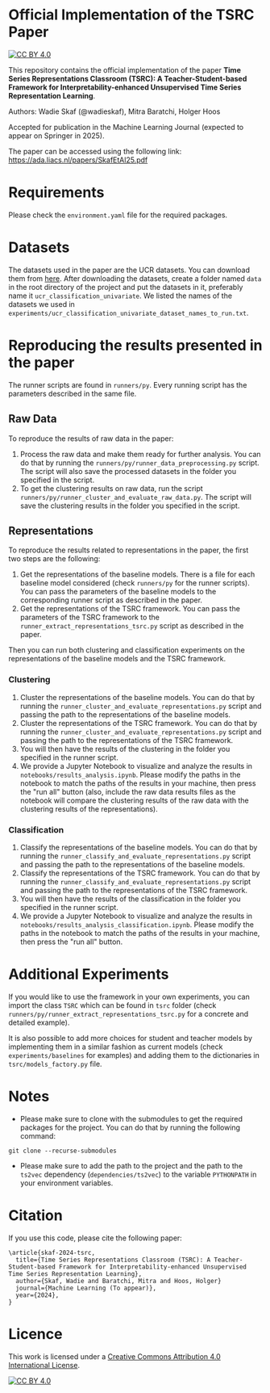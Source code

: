 # Official Implementation of the TSRC Paper

[![CC BY 4.0][cc-by-shield]][cc-by]

This repository contains the official implementation of the paper **Time Series Representations Classroom (TSRC): A Teacher-Student-based Framework for Interpretability-enhanced Unsupervised Time Series Representation Learning**.

Authors: Wadie Skaf (@wadieskaf), Mitra Baratchi, Holger Hoos

Accepted for publication in the Machine Learning Journal (expected to appear on Springer in 2025).

The paper can be accessed using the following link: https://ada.liacs.nl/papers/SkafEtAl25.pdf

# Requirements

Please check the `environment.yaml` file for the required packages.

# Datasets

The datasets used in the paper are the UCR datasets. You can download them from [here](http://www.timeseriesclassification.com/Downloads/). After downloading the datasets, create a folder named `data` in the root directory of the project and put the datasets in it, preferably name it `ucr_classification_univariate`. We listed the names of the datasets we used in `experiments/ucr_classification_univariate_dataset_names_to_run.txt`.

# Reproducing the results presented in the paper

The runner scripts are found in `runners/py`. Every running script has the parameters described in the same file.

## Raw Data
To reproduce the results of raw data in the paper:
1. Process the raw data and make them ready for further analysis. You can do that by running the `runners/py/runner_data_preprocessing.py` script. The script will also save the processed datasets in the folder you specified in the script.
2. To get the clustering results on raw data, run the script `runners/py/runner_cluster_and_evaluate_raw_data.py`. The script will save the clustering results in the folder you specified in the script.

## Representations
To reproduce the results related to representations in the paper, the first two steps are the following:

1. Get the representations of the baseline models. There is a file for each baseline model considered (check `runners/py` for the runner scripts). You can pass the parameters of the baseline models to the corresponding runner script as described in the paper.
2. Get the representations of the TSRC framework. You can pass the parameters of the TSRC framework to the `runner_extract_representations_tsrc.py` script as described in the paper.

Then you can run both clustering and classification experiments on the representations of the baseline models and the TSRC framework.

### Clustering

1. Cluster the representations of the baseline models. You can do that by running the `runner_cluster_and_evaluate_representations.py` script and passing the path to the representations of the baseline models. 
2. Cluster the representations of the TSRC framework.
   You can do that by running the `runner_cluster_and_evaluate_representations.py` script and passing the path to the representations of the TSRC framework.
3. You will then have the results of the clustering in the folder you specified in the runner script.
4. We provide a Jupyter Notebook to visualize and analyze the results in `notebooks/results_analysis.ipynb`. Please modify the paths in the notebook to match the paths of the results in your machine, then press the "run all" button (also, include the raw data results files as the notebook will compare the clustering results of the raw data with the clustering results of the representations).

### Classification
1. Classify the representations of the baseline models.
   You can do that by running the `runner_classify_and_evaluate_representations.py` script and passing the path to the representations of the baseline models.
2. Classify the representations of the TSRC framework. You can do that by running the `runner_classify_and_evaluate_representations.py` script and passing the path to the representations of the TSRC framework.
3. You will then have the results of the classification in the folder you specified in the runner script.
4. We provide a Jupyter Notebook to visualize and analyze the results in `notebooks/results_analysis_classification.ipynb`. Please modify the paths in the notebook to match the paths of the results in your machine, then press the "run all" button.

# Additional Experiments

If you would like to use the framework in your own experiments, you can import the class `TSRC` which can be found  in `tsrc` folder (check `runners/py/runner_extract_representations_tsrc.py` for a concrete and detailed example).

It is also possible to add more choices for student and teacher models by implementing them in a similar fashion as current models (check `experiments/baselines` for examples) and adding them to the dictionaries in `tsrc/models_factory.py` file.

# Notes

* Please make sure to clone with the submodules to get the required packages for the project. You can do that by running the following command:

```
git clone --recurse-submodules
```

* Please make sure to add the path to the project and the path to the `ts2vec` dependency (`dependencies/ts2vec`) to the variable `PYTHONPATH` in your environment variables.

# Citation

If you use this code, please cite the following paper:

```
\article{skaf-2024-tsrc,
  title={Time Series Representations Classroom (TSRC): A Teacher-Student-based Framework for Interpretability-enhanced Unsupervised Time Series Representation Learning},
  author={Skaf, Wadie and Baratchi, Mitra and Hoos, Holger}
  journal={Machine Learning (To appear)},
  year={2024},
}
```

# Licence

This work is licensed under a
[Creative Commons Attribution 4.0 International License][cc-by].

[![CC BY 4.0][cc-by-image]][cc-by]

[cc-by]: http://creativecommons.org/licenses/by/4.0/

[cc-by-image]: https://i.creativecommons.org/l/by/4.0/88x31.png

[cc-by-shield]: https://img.shields.io/badge/License-CC%20BY%204.0-lightgrey.svg

